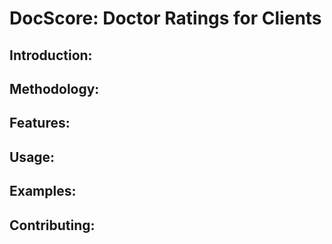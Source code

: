 # DocScore: Doctor Ratings for Clients

## Introduction:

## Methodology:

## Features:

## Usage:

## Examples:

## Contributing:
